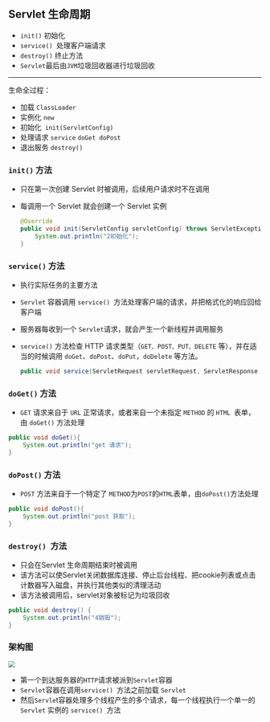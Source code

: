 ## Servlet 生命周期

- `init()` 初始化
- `service() `处理客户端请求
- `destroy()` 终止方法
- `Servlet`最后由`JVM`垃圾回收器进行垃圾回收

******

生命全过程：

- 加载 `ClassLoader`
- 实例化 `new`
- 初始化` init(ServletConfig)`
- 处理请求 `service` `doGet doPost`
- 退出服务 `destroy()`

### `init()` 方法

- 只在第一次创建 Servlet 时被调用，后续用户请求时不在调用

- 每调用一个 Servlet 就会创建一个 Servlet 实例

    ```java
    @Override
    public void init(ServletConfig servletConfig) throws ServletException {
        System.out.println("2初始化");
    }
    ```

### `service()` 方法

- 执行实际任务的主要方法

- `Servlet` 容器调用 `service() `方法处理客户端的请求，并把格式化的响应回给客户端

- 服务器每收到一个 `Servlet`请求，就会产生一个新线程并调用服务

- `service()` 方法检查 HTTP 请求类型（`GET、POST、PUT、DELETE` 等），并在适当的时候调用 `doGet`、`doPost`、`doPut`，`doDelete` 等方法。

    ```java
    public void service(ServletRequest servletRequest, ServletResponse servletResponse) throws ServletException, IOException {}
    ```

### `doGet()` 方法

- `GET` 请求来自于 `URL` 正常请求，或者来自一个未指定 `METHOD` 的 `HTML `表单，由 `doGet()` 方法处理

```java
public void doGet(){
    System.out.println("get 请求");
}
```

### `doPost()` 方法

- `POST` 方法来自于一个特定了 `METHOD`为`POST`的`HTML`表单，由`doPost()`方法处理

```java
public void doPost(){
    System.out.println("post 获取");
}
```

### `destroy() `方法

- 只会在Servlet 生命周期结束时被调用
- 该方法可以使Servlet关闭数据库连接、停止后台线程、把cookie列表或点击计数器写入磁盘，并执行其他类似的清理活动
- 该方法被调用后，servlet对象被标记为垃圾回收

```java
public void destroy() {
    System.out.println("4销毁");
}
```

### 架构图

<img src="C:\Users\HUANGYUE\Documents\GitHub\JavaWeb\Servlet\picture\Servlet-LifeCycle.jpg" style="zoom:80%;" />

- 第一个到达服务器的`HTTP`请求被派到`Servlet`容器
- `Servlet`容器在调用`service() `方法之前加载 `Servlet`
- 然后`Servle`t容器处理多个线程产生的多个请求，每一个线程执行一个单一的 `Servlet` 实例的 `service() `方法

















































































